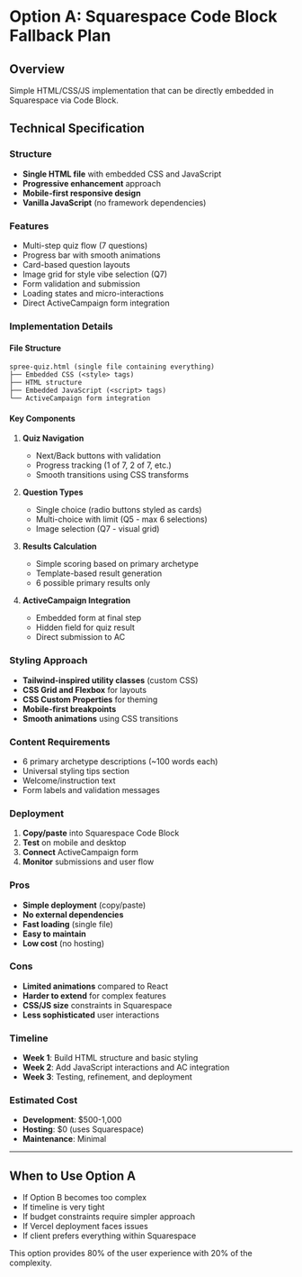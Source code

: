 # Option A: Squarespace Code Block Fallback Plan

## Overview
Simple HTML/CSS/JS implementation that can be directly embedded in Squarespace via Code Block.

## Technical Specification

### Structure
- **Single HTML file** with embedded CSS and JavaScript
- **Progressive enhancement** approach
- **Mobile-first responsive design**
- **Vanilla JavaScript** (no framework dependencies)

### Features
- Multi-step quiz flow (7 questions)
- Progress bar with smooth animations
- Card-based question layouts
- Image grid for style vibe selection (Q7)
- Form validation and submission
- Loading states and micro-interactions
- Direct ActiveCampaign form integration

### Implementation Details

#### File Structure
```
spree-quiz.html (single file containing everything)
├── Embedded CSS (<style> tags)
├── HTML structure
├── Embedded JavaScript (<script> tags)
└── ActiveCampaign form integration
```

#### Key Components
1. **Quiz Navigation**
   - Next/Back buttons with validation
   - Progress tracking (1 of 7, 2 of 7, etc.)
   - Smooth transitions using CSS transforms

2. **Question Types**
   - Single choice (radio buttons styled as cards)
   - Multi-choice with limit (Q5 - max 6 selections)
   - Image selection (Q7 - visual grid)

3. **Results Calculation**
   - Simple scoring based on primary archetype
   - Template-based result generation
   - 6 possible primary results only

4. **ActiveCampaign Integration**
   - Embedded form at final step
   - Hidden field for quiz result
   - Direct submission to AC

### Styling Approach
- **Tailwind-inspired utility classes** (custom CSS)
- **CSS Grid and Flexbox** for layouts
- **CSS Custom Properties** for theming
- **Mobile-first breakpoints**
- **Smooth animations** using CSS transitions

### Content Requirements
- 6 primary archetype descriptions (~100 words each)
- Universal styling tips section
- Welcome/instruction text
- Form labels and validation messages

### Deployment
1. **Copy/paste** into Squarespace Code Block
2. **Test** on mobile and desktop
3. **Connect** ActiveCampaign form
4. **Monitor** submissions and user flow

### Pros
- **Simple deployment** (copy/paste)
- **No external dependencies**
- **Fast loading** (single file)
- **Easy to maintain**
- **Low cost** (no hosting)

### Cons
- **Limited animations** compared to React
- **Harder to extend** for complex features
- **CSS/JS size** constraints in Squarespace
- **Less sophisticated** user interactions

### Timeline
- **Week 1**: Build HTML structure and basic styling
- **Week 2**: Add JavaScript interactions and AC integration
- **Week 3**: Testing, refinement, and deployment

### Estimated Cost
- **Development**: $500-1,000
- **Hosting**: $0 (uses Squarespace)
- **Maintenance**: Minimal

---

## When to Use Option A
- If Option B becomes too complex
- If timeline is very tight
- If budget constraints require simpler approach
- If Vercel deployment faces issues
- If client prefers everything within Squarespace

This option provides 80% of the user experience with 20% of the complexity.